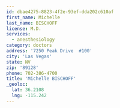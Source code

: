 ```yaml
---
id: dbae4275-8823-4f2e-93ef-dda202c610af
first_name: Michelle
last_name: BISCHOFF
license: M.D.
services:
  - anesthesiology
category: doctors
address: '7250 Peak Drive  #100'
city: 'Las Vegas'
state: NV
zip: '89128'
phone: 702-386-4700
title: 'Michelle BISCHOFF'
_geoloc:
  lat: 36.2108
  lng: -115.242
---
```

